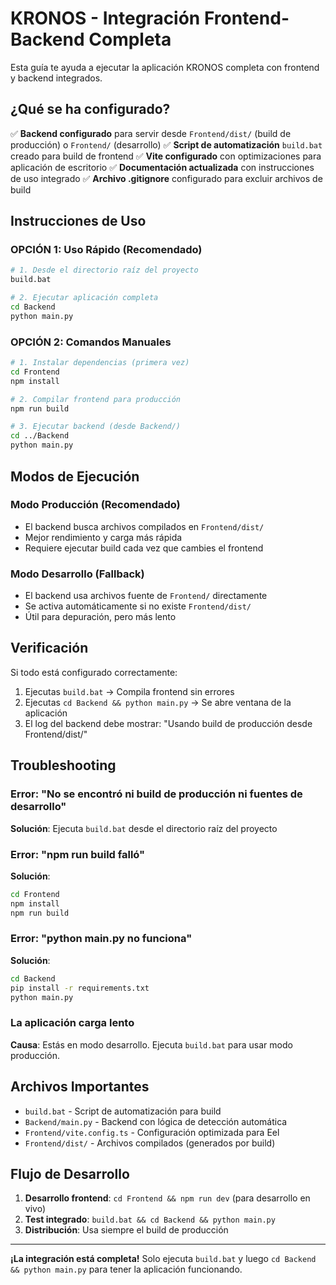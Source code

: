# KRONOS - Integración Frontend-Backend Completa

Esta guía te ayuda a ejecutar la aplicación KRONOS completa con frontend y backend integrados.

## ¿Qué se ha configurado?

✅ **Backend configurado** para servir desde `Frontend/dist/` (build de producción) o `Frontend/` (desarrollo)
✅ **Script de automatización** `build.bat` creado para build de frontend
✅ **Vite configurado** con optimizaciones para aplicación de escritorio
✅ **Documentación actualizada** con instrucciones de uso integrado
✅ **Archivo .gitignore** configurado para excluir archivos de build

## Instrucciones de Uso

### OPCIÓN 1: Uso Rápido (Recomendado)

```bash
# 1. Desde el directorio raíz del proyecto
build.bat

# 2. Ejecutar aplicación completa
cd Backend
python main.py
```

### OPCIÓN 2: Comandos Manuales

```bash
# 1. Instalar dependencias (primera vez)
cd Frontend
npm install

# 2. Compilar frontend para producción
npm run build

# 3. Ejecutar backend (desde Backend/)
cd ../Backend
python main.py
```

## Modos de Ejecución

### Modo Producción (Recomendado)
- El backend busca archivos compilados en `Frontend/dist/`
- Mejor rendimiento y carga más rápida
- Requiere ejecutar build cada vez que cambies el frontend

### Modo Desarrollo (Fallback)
- El backend usa archivos fuente de `Frontend/` directamente
- Se activa automáticamente si no existe `Frontend/dist/`
- Útil para depuración, pero más lento

## Verificación

Si todo está configurado correctamente:

1. Ejecutas `build.bat` → Compila frontend sin errores
2. Ejecutas `cd Backend && python main.py` → Se abre ventana de la aplicación
3. El log del backend debe mostrar: "Usando build de producción desde Frontend/dist/"

## Troubleshooting

### Error: "No se encontró ni build de producción ni fuentes de desarrollo"
**Solución**: Ejecuta `build.bat` desde el directorio raíz del proyecto

### Error: "npm run build falló"
**Solución**: 
```bash
cd Frontend
npm install
npm run build
```

### Error: "python main.py no funciona"
**Solución**: 
```bash
cd Backend
pip install -r requirements.txt
python main.py
```

### La aplicación carga lento
**Causa**: Estás en modo desarrollo. Ejecuta `build.bat` para usar modo producción.

## Archivos Importantes

- `build.bat` - Script de automatización para build
- `Backend/main.py` - Backend con lógica de detección automática
- `Frontend/vite.config.ts` - Configuración optimizada para Eel
- `Frontend/dist/` - Archivos compilados (generados por build)

## Flujo de Desarrollo

1. **Desarrollo frontend**: `cd Frontend && npm run dev` (para desarrollo en vivo)
2. **Test integrado**: `build.bat && cd Backend && python main.py`
3. **Distribución**: Usa siempre el build de producción

---

**¡La integración está completa!** Solo ejecuta `build.bat` y luego `cd Backend && python main.py` para tener la aplicación funcionando.